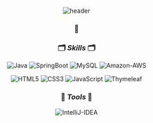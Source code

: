 <div align=center>
  
![header](https://capsule-render.vercel.app/api?type=wave&color=0:FAE5AE,100:FAE796&height=250&section=header&text=Hi!%20I'm%20Hyeju!&fontSize=60&fontColor=332F2E&fontAlign=70&fontAlignY=35)
### 🐧

### 🗂️ *Skills* 🗂️
  
![Java](http://is.am/5d5k)
![SpringBoot](https://img.shields.io/badge/SpringBoot-6DB33F.svg?&style=flat-square&logo=SpringBoot&logoColor=white)
![MySQL](https://img.shields.io/badge/MySQL-4479A1.svg?&style=flat-square&logo=MySQL&logoColor=white)
![Amazon-AWS](https://img.shields.io/badge/Amazon%20AWS-232F3E.svg?&style=flat-square&logo=AmazonAWS&logoColor=white)

![HTML5](https://img.shields.io/badge/HTML5-E34F26.svg?&style=flat-square&logo=HTML5&logoColor=white)
![CSS3](https://img.shields.io/badge/CSS3-1572B6.svg?&style=flat-square&logo=CSS3&logoColor=white)
![JavaScript](https://img.shields.io/badge/JavaScript-F7DF1E.svg?&style=flat-square&logo=JavaScript&logoColor=white)
![Thymeleaf](https://img.shields.io/badge/Thymeleaf-005F0F.svg?&style=flat-square&logo=Thymeleaf&logoColor=white)
  
### 🔧 *Tools* 🔧
  
![IntelliJ-IDEA](https://img.shields.io/badge/IntelliJ%20IDEA-000000.svg?&style=flat-square&logo=IntelliJIDEA&logoColor=white)  
  
<!--
**kimoju01/kimoju01** is a ✨ _special_ ✨ repository because its `README.md` (this file) appears on your GitHub profile.

Here are some ideas to get you started:

- 🔭 I’m currently working on ...
- 🌱 I’m currently learning ...
- 👯 I’m looking to collaborate on ...
- 🤔 I’m looking for help with ...
- 💬 Ask me about ...
- 📫 How to reach me: ...
- 😄 Pronouns: ...
- ⚡ Fun fact: ...
-->

<div>
